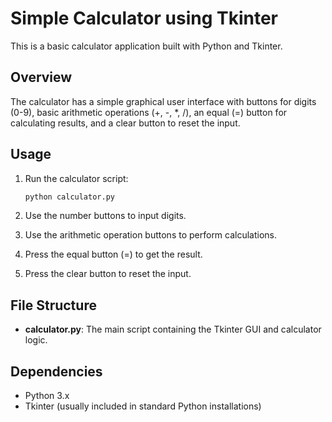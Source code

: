 # Simple Calculator using Tkinter

This is a basic calculator application built with Python and Tkinter.

## Overview

The calculator has a simple graphical user interface with buttons for digits (0-9), basic arithmetic operations (+, -, *, /), an equal (=) button for calculating results, and a clear button to reset the input.

## Usage

1. Run the calculator script:

    ```bash
    python calculator.py
    ```

2. Use the number buttons to input digits.
3. Use the arithmetic operation buttons to perform calculations.
4. Press the equal button (=) to get the result.
5. Press the clear button to reset the input.

## File Structure

- **calculator.py**: The main script containing the Tkinter GUI and calculator logic.

## Dependencies

- Python 3.x
- Tkinter (usually included in standard Python installations)

